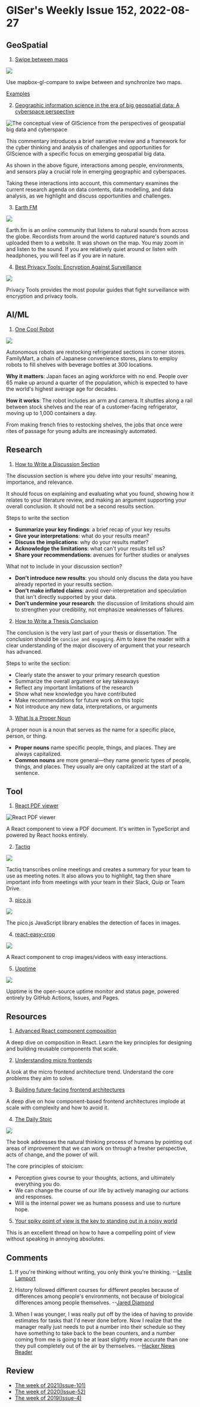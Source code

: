# GISer's Weekly Issue 152, 2022-08-27

## GeoSpatial

1. [Swipe between maps](https://github.com/mapbox/mapbox-gl-compare)

![](https://camo.githubusercontent.com/57f66d357040d546f53c3763f20f68508d904f8e0de65e6bfda235b2c9c862f2/687474703a2f2f692e696d6775722e636f6d2f4d766a77564c752e676966)

Use mapbox-gl-compare to swipe between and synchronize two maps.

[Examples](https://docs.mapbox.com/mapbox-gl-js/example/mapbox-gl-compare/)

2. [Geographic information science in the era of big geospatial data: A cyberspace perspective](https://www.sciencedirect.com/science/article/pii/S2666675822000753?fr=RR-9&rr=740166f15dffc719)

![The conceptual view of GIScience from the perspectives of geospatial big data and cyberspace](https://ars.els-cdn.com/content/image/1-s2.0-S2666675822000753-gr1.jpg)

This commentary introduces a brief narrative review and a framework for the cyber thinking and analysis of challenges and opportunities for GIScience with a specific focus on emerging geospatial big data.

As shown in the above figure, interactions among people, environments, and sensors play a crucial role in emerging geographic and cyberspaces.

Taking these interactions into account, this commentary examines the current research agenda on data contents, data modelling, and data analysis, as we highlight and discuss opportunities and challenges.

3. [Earth FM](https://earth.fm/)

![](https://dl.airtable.com/.attachments/6a0bfa84860ef97b68ae9b5745f06405/00d76561/CleanShot2022-06-29at16_10_47.png)

Earth.fm is an online community that listens to natural sounds from across the globe. Recordists from around the world captured nature's sounds and uploaded them to a website. It was shown on the map. You may zoom in and listen to the sound. If you are relatively quiet around or listen with headphones, you will feel as if you are in nature.

4. [Best Privacy Tools: Encryption Against Surveillance](https://www.privacytools.io/)

![](https://user-images.githubusercontent.com/88728670/186859149-a1f5a6ef-ca35-47e0-b1e8-1704d7ea8734.png)

Privacy Tools provides the most popular guides that fight surveillance with encryption and privacy tools.

## AI/ML

1. [One Cool Robot](https://read.deeplearning.ai/the-batch/issue-159/)

![](https://dl-staging-website.ghost.io/content/images/2022/08/TXSCARA_600px.gif)

Autonomous robots are restocking refrigerated sections in corner stores. FamilyMart, a chain of Japanese convenience stores, plans to employ robots to fill shelves with beverage bottles at 300 locations.

**Why it matters**: Japan faces an aging workforce with no end. People over 65 make up around a quarter of the population, which is expected to have the world's highest average age for decades.

**How it works**: The robot includes an arm and camera. It shuttles along a rail between stock shelves and the rear of a customer-facing refrigerator, moving up to 1,000 containers a day.

From making french fries to restocking shelves, the jobs that once were rites of passage for young adults are increasingly automated.

## Research

1. [How to Write a Discussion Section](https://www.scribbr.com/research-paper/discussion/)

The discussion section is where you delve into your results' meaning, importance, and relevance.

It should focus on explaining and evaluating what you found, showing how it relates to your literature review, and making an argument supporting your overall conclusion. It should not be a second results section.

Steps to write the section

- **Summarize your key findings**: a brief recap of your key results
- **Give your interpretations**: what do your results mean?
- **Discuss the implications**: why do your results matter?
- **Acknowledge the limitations**: what can't your results tell us?
- **Share your recommendations**: avenues for further studies or analyses

What not to include in your discussion section?

- **Don't introduce new results**: you should only discuss the data you have already reported in your results section.
- **Don't make inflated claims**: avoid over-interpretation and speculation that isn't directly supported by your data.
- **Don't undermine your research**: the discussion of limitations should aim to strengthen your credibility, not emphasize weaknesses of failures.

2. [How to Write a Thesis Conclusion](https://www.scribbr.com/dissertation/write-conclusion/)

The conclusion is the very last part of your thesis or dissertation. The conclusion should be `concise and engaging`. Aim to leave the reader with a clear understanding of the major discovery of argument that your research has advanced.

Steps to write the section:

- Clearly state the answer to your primary research question
- Summarize the overall argument or key takeaways
- Reflect any important limitations of the research
- Show what new knowledge you have contributed
- Make recommendations for future work on this topic
- Not introduce any new data, interpretations, or arguments

3. [What Is a Proper Noun](https://www.scribbr.com/nouns-and-pronouns/proper-nouns/)

A proper noun is a noun that serves as the name for a specific place, person, or thing.

- **Proper nouns** name specific people, things, and places. They are always capitalized.
- **Common nouns** are more general—they name generic types of people, things, and places. They usually are only capitalized at the start of a sentence.

## Tool

1. [React PDF viewer](https://github.com/react-pdf-viewer/react-pdf-viewer)

![React PDF viewer](https://raw.githubusercontent.com/react-pdf-viewer/react-pdf-viewer/master/assets/screenshot.png)

A React component to view a PDF document. It's written in TypeScript and powered by React hooks entirely.

2. [Tactiq](https://tactiq.io/)

![](https://assets.website-files.com/61120cb2509e011efcf0b1e4/62a976cf029d875712271233_Group%2020037-2.png)

Tactiq transcribes online meetings and creates a summary for your team to use as meeting notes. It also allows you to highlight, tag then share important info from meetings with your team in their Slack, Quip or Team Drive.

3. [pico.js](https://nenadmarkus.com/p/picojs-intro/)

![](https://nenadmarkus.com/p/picojs-intro/img-noclustering.jpg)

The pico.js JavaScript library enables the detection of faces in images.

4. [react-easy-crop](https://github.com/ValentinH/react-easy-crop)

![](https://user-images.githubusercontent.com/2678610/41561426-365e7a44-734a-11e8-8e0e-1c04251f53e4.gif)

A React component to crop images/videos with easy interactions.

5. [Upptime](https://github.com/upptime/upptime)

![](https://raw.githubusercontent.com/upptime/upptime.js.org/master/static/img/screenshot-status.png)

Upptime is the open-source uptime monitor and status page, powered entirely by GitHub Actions, Issues, and Pages.

## Resources

1. [Advanced React component composition](https://frontendmastery.com/posts/advanced-react-component-composition-guide/?ck_subscriber_id=1664454795)

A deep dive on composition in React. Learn the key principles for designing and building reusable components that scale.

2. [Understanding micro frontends](https://frontendmastery.com/posts/understanding-micro-frontends/)

A look at the micro frontend architecture trend. Understand the core problems they aim to solve.

3. [Building future-facing frontend architectures](https://frontendmastery.com/posts/building-future-facing-frontend-architectures/)

A deep dive on how component-based frontend architectures implode at scale with complexity and how to avoid it.

4. [The Daily Stoic](https://fourminutebooks.com/the-daily-stoic-summary/)

![](https://fourminutebooks.com/wp-content/uploads/2022/08/the-daily-stoic-summary-768x384.jpg)

The book addresses the natural thinking process of humans by pointing out areas of improvement that we can work on through a fresher perspective, acts of change, and the power of will.

The core principles of stoicism:

- Perception gives course to your thoughts, actions, and ultimately everything you do.
- We can change the course of our life by actively managing our actions and responses.
- Will is the internal power we as humans possess and use to nurture hope.

5. [Your spiky point of view is the key to standing out in a noisy world](https://nitter.net/wes_kao/status/1563208463802839040#m)

This is an excellent thread on how to have a compelling point of view without speaking in annoying absolutes.

## Comments

1. If you're thinking without writing, you only think you're thinking.
   --[Leslie Lamport](https://fs.blog/brain-food/august-21-2022/)

2. History followed different courses for different peoples because of differences among people's environments, not because of biological differences among people themselves.
   --[Jared Diamond](https://fourminutebooks.com/guns-germs-and-steel-summary/)

3. When I was younger, I was really put off by the idea of having to provide estimates for tasks that I'd never done before. Now I realize that the manager really just needs to put a number into their schedule so they have something to take back to the bean counters, and a number coming from me is going to be at least slightly more accurate than one they pull completely out of the air by themselves.
   --[Hacker News Reader](https://news.ycombinator.com/item?id=31809794)

## Review

- [The week of 2021(Issue-101)](https://github.com/lkcozy/weekly/blob/master/docs/2021/issue-101.md)
- [The week of 2020(Issue-52)](https://github.com/lkcozy/weekly/blob/master/docs/2020/issue-52.md)
- [The week of 2019(Issue-4)](https://github.com/lkcozy/weekly/blob/master/docs/2019/issue-4.md)
